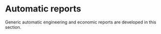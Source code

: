 # Automatic reports

Generic automatic engineering and economic reports are developed in this section.